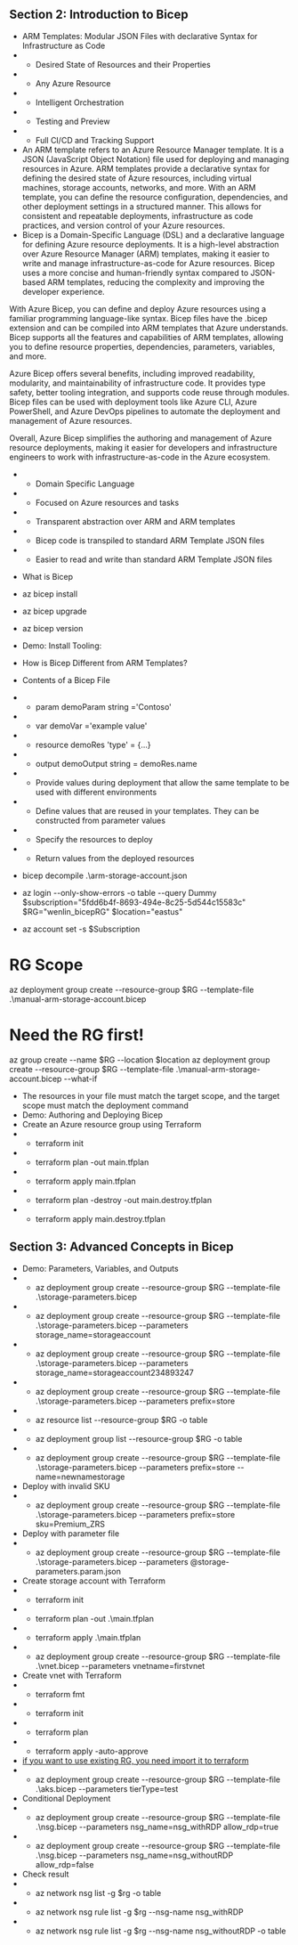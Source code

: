 ## Section 2: Introduction to Bicep
* ARM Templates: Modular JSON Files with declarative Syntax for Infrastructure as Code
* * Desired State of Resources and their Properties
* * Any Azure Resource
* * Intelligent Orchestration
* * Testing and Preview
* * Full CI/CD and Tracking Support
* An ARM template refers to an Azure Resource Manager template. It is a JSON (JavaScript Object Notation) file used for deploying and managing resources in Azure. ARM templates provide a declarative syntax for defining the desired state of Azure resources, including virtual machines, storage accounts, networks, and more. With an ARM template, you can define the resource configuration, dependencies, and other deployment settings in a structured manner. This allows for consistent and repeatable deployments, infrastructure as code practices, and version control of your Azure resources.
* Bicep is a Domain-Specific Language (DSL) and a declarative language for defining Azure resource deployments. It is a high-level abstraction over Azure Resource Manager (ARM) templates, making it easier to write and manage infrastructure-as-code for Azure resources. Bicep uses a more concise and human-friendly syntax compared to JSON-based ARM templates, reducing the complexity and improving the developer experience.

With Azure Bicep, you can define and deploy Azure resources using a familiar programming language-like syntax. Bicep files have the .bicep extension and can be compiled into ARM templates that Azure understands. Bicep supports all the features and capabilities of ARM templates, allowing you to define resource properties, dependencies, parameters, variables, and more.

Azure Bicep offers several benefits, including improved readability, modularity, and maintainability of infrastructure code. It provides type safety, better tooling integration, and supports code reuse through modules. Bicep files can be used with deployment tools like Azure CLI, Azure PowerShell, and Azure DevOps pipelines to automate the deployment and management of Azure resources.

Overall, Azure Bicep simplifies the authoring and management of Azure resource deployments, making it easier for developers and infrastructure engineers to work with infrastructure-as-code in the Azure ecosystem.
* * Domain Specific Language
* * Focused on Azure resources and tasks
* * Transparent abstraction over ARM and ARM templates
* * Bicep code is transpiled to standard ARM Template JSON files
* * Easier to read and write than standard ARM Template JSON files
* What is Bicep
* az bicep install
* az bicep upgrade
* az bicep version
* Demo: Install Tooling:
* How is Bicep Different from ARM Templates?
* Contents of a Bicep File
* * param demoParam string ='Contoso'
* * var demoVar ='example value'
* * resource demoRes 'type' = {...}
* * output demoOutput string = demoRes.name

* * Provide values during deployment that allow the same template to be used with different environments
* * Define values that are reused in your templates. They can be constructed from parameter values
* * Specify the resources to deploy
* * Return values from the deployed resources
* bicep decompile .\arm-storage-account.json 
* az login --only-show-errors -o table --query Dummy
$subscription="5fdd6b4f-8693-494e-8c25-5d544c15583c"
$RG="wenlin_bicepRG"
$location="eastus"
* az account set -s $Subscription
# RG Scope
az deployment group create --resource-group $RG --template-file .\manual-arm-storage-account.bicep
# Need the RG first!
az group create --name $RG --location $location
az deployment group create --resource-group $RG --template-file .\manual-arm-storage-account.bicep --what-if
* The resources in your file must match the target scope, and the target scope must match the deployment command
* Demo: Authoring and Deploying Bicep
* Create an Azure resource group using Terraform
* * terraform init
* * terraform plan -out main.tfplan
* * terraform apply main.tfplan
* * terraform plan -destroy -out main.destroy.tfplan
* * terraform apply main.destroy.tfplan
## Section 3: Advanced Concepts in Bicep
* Demo: Parameters, Variables, and Outputs
* * az deployment group create --resource-group $RG --template-file .\storage-parameters.bicep
* * az deployment group create --resource-group $RG --template-file .\storage-parameters.bicep --parameters storage_name=storageaccount
* * az deployment group create --resource-group $RG --template-file .\storage-parameters.bicep --parameters storage_name=storageaccount234893247
* * az deployment group create --resource-group $RG --template-file .\storage-parameters.bicep --parameters prefix=store
* * az resource list --resource-group $RG -o table
* * az deployment group list --resource-group $RG -o table
* * az deployment group create --resource-group $RG --template-file .\storage-parameters.bicep --parameters prefix=store --name=newnamestorage
* Deploy with invalid SKU
* * az deployment group create --resource-group $RG --template-file .\storage-parameters.bicep --parameters prefix=store sku=Premium_ZRS
* Deploy with parameter file
* * az deployment group create --resource-group $RG --template-file .\storage-parameters.bicep --parameters @storage-parameters.param.json
* Create storage account with Terraform
* * terraform init
* * terraform plan -out .\main.tfplan
* * terraform apply .\main.tfplan
* * az deployment group create --resource-group $RG --template-file .\vnet.bicep --parameters vnetname=firstvnet
* Create vnet with Terraform
* * terraform fmt
* * terraform init
* * terraform plan
* * terraform apply -auto-approve
* [if you want to use existing RG, you need import it to terraform ](https://gmusumeci.medium.com/how-to-import-an-existing-azure-resource-in-terraform-6d585f93ea02)
* * az deployment group create --resource-group $RG --template-file .\aks.bicep --parameters tierType=test
* Conditional Deployment
* * az deployment group create --resource-group $RG --template-file .\nsg.bicep --parameters nsg_name=nsg_withRDP allow_rdp=true
* * az deployment group create --resource-group $RG --template-file .\nsg.bicep --parameters nsg_name=nsg_withoutRDP allow_rdp=false
* Check result
* * az network nsg list -g $rg -o table
* * az network nsg rule list -g $rg --nsg-name nsg_withRDP
* * az network nsg rule list -g $rg --nsg-name nsg_withoutRDP -o table

